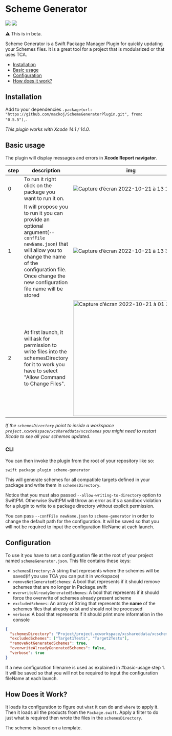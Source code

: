 # Scheme Generator

[![](https://img.shields.io/endpoint?url=https%3A%2F%2Fswiftpackageindex.com%2Fapi%2Fpackages%2Fmackoj%2FSchemeGeneratorPlugin%2Fbadge%3Ftype%3Dswift-versions)](https://swiftpackageindex.com/mackoj/SchemeGeneratorPlugin)
[![](https://img.shields.io/endpoint?url=https%3A%2F%2Fswiftpackageindex.com%2Fapi%2Fpackages%2Fmackoj%2FSchemeGeneratorPlugin%2Fbadge%3Ftype%3Dplatforms)](https://swiftpackageindex.com/mackoj/SchemeGeneratorPlugin)

⚠️ This is in beta.

Scheme Generator is a Swift Package Manager Plugin for quickly updating your Schemes files. It is a great tool for a project that is modularized or that uses TCA.

* [Installation](#installation)
* [Basic usage](#basic-usage)
* [Configuration](#configuration)
* [How does it work?](#how-does-it-work)

## Installation

Add to your dependencies `.package(url: "https://github.com/mackoj/SchemeGeneratorPlugin.git", from: "0.5.5"),`.

_This plugin works with Xcode 14.1 / 14.0._

## Basic usage

The plugin will display messages and errors in **Xcode Report navigator**. 

| step | description | img |
| --- | --- | --- |
| 0 | To run it right click on the package you want to run it on. | ![Capture d’écran 2022-10-21 à 13 16 35](https://user-images.githubusercontent.com/661647/197189715-d810a52d-ce88-4371-9c9d-09d6d41fe883.png) |
| 1 | It will propose you to run it you can provide an optional argument(`--confFile newName.json`) that will allow you to change the name of the configuration file. Once change the new configuration file name will be stored |  ![Capture d’écran 2022-10-21 à 13 38 29](https://user-images.githubusercontent.com/661647/197189807-327b51b5-5f5b-4162-a433-a4c3215e67ec.png) |
| 2 | At first launch, it will ask for permission to write files into the schemesDirectory for it to work you have to select "Allow Command to Change Files". | <img width="361" alt="Capture d’écran 2022-10-21 à 01 35 07" src="https://user-images.githubusercontent.com/661647/200274173-e3e1e1f7-9d93-4a5e-ac4e-062e6cbc5200.png"> |

_If the `schemesDirectory` point to inside a workspace `project.xcworkspace/xcshareddata/xcschemes` you might need to restart Xcode to see all your schemes updated._

### CLI

You can then invoke the plugin from the root of your repository like so:

`swift package plugin scheme-generator`

This will generate schemes for all compatible targets defined in your package and write them in `schemesDirectory`.

Notice that you must also passed `--allow-writing-to-directory` option to SwiftPM. Otherwise SwiftPM will throw an error as it's a sandbox violation for a plugin to write to a package directory without explicit permission.

You can pass `--confFile newName.json` to `scheme-generator` in order to change the default path for the configuration. It will be saved so that you will not be required to input the configuration fileName at each launch.

## Configuration

To use it you have to set a configuration file at the root of your project named `schemeGenerator.json`.
This file contains these keys:
- `schemesDirectory`: A string that represents where the schemes will be saved(if you use TCA you can put it in workspace)
- `removeNotGeneratedSchemes`: A bool that represents if it should remove schemes that are no longer in Package.swift
- `overwriteAlreadyGeneratedSchemes`: A bool that represents if it should force the overwrite of schemes already present scheme
- `excludedSchemes`: An array of String that represents the **name** of the schemes files that already exist and should not be processed 
- `verbose`: A bool that represents if it should print more information in the console

```json
{
  "schemesDirectory": "Project/project.xcworkspace/xcshareddata/xcschemes",
  "excludedSchemes": ["Target1Tests", "Target2Tests"],
  "removeNotGeneratedSchemes": true,
  "overwriteAlreadyGeneratedSchemes": false,
  "verbose": true
}
```

If a new configuration filename is used as explained in #basic-usage step 1. It will be saved so that you will not be required to input the configuration fileName at each launch. 

## How Does it Work?

It loads its configuration to figure out `what` it can do and `where` to apply it. Then it loads all the products from the `Package.swift`. Apply a filter to do just what is required then wrote the files in the `schemesDirectory`.

The scheme is based on a template.
